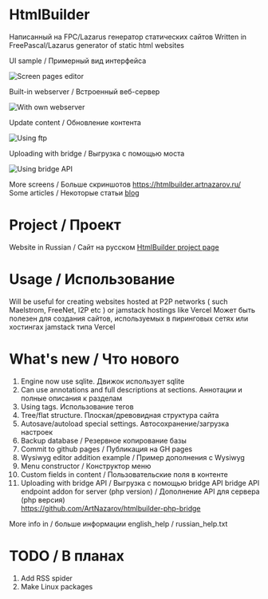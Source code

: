 HtmlBuilder
===========
Написанный на FPC/Lazarus генератор статических сайтов
Written in FreePascal/Lazarus generator of static html websites

UI sample / Примерный вид интерфейса

![Screen pages editor](https://htmlbuilder.artnazarov.ru/laz1.png)

Built-in webserver / Встроенный веб-сервер

![With own webserver](https://www.dropbox.com/s/m9d4ccf2gynwvaq/web_server.png?raw=1)

Update content / Обновление контента

![Using ftp](https://www.dropbox.com/s/8a23veig21gqcei/ftp_updater.png?raw=1)

Uploading with bridge / Выгрузка с помощью моста

![Using bridge API](https://previews.dropbox.com/p/thumb/AB9pTCHHupH7Pe3Elc7rkvTRdzUqOrk7n6rrb3sY7wya3YUP5W--13XjNluR2oEXucXB6Y0jGw5NjnIFPscGAw-ehEGq2UNLrXgi7cLXJZ0wRz1WECBbGeMKR9m3oC8xCMd3LJN_DDoOr50hs6p_Semb7i5ZDwYgrRarSRPE8M06gvQCzGpoQADmLOijcgRt0HUP4YwpRZ6dmTKy9sOYi3WNMc4Ai4GtNo5T_cv8yufSfKgE9eo8ARjpZsWb1pM7rHsb-ITVWHc4GQdzypM0rcfyR53pWV18whGuiLTR9IinMzAYr8lPxmxFSIkdRqBkCYVX9rHIssAo19CyfcPSW5yj/p.png)

More screens / Больше скриншотов https://htmlbuilder.artnazarov.ru/
Some articles / Некоторые статьи [blog](http://nazarow.ru/section_htmlbuilder.html)

Project / Проект
================
Website in Russian / Сайт на русском 
[HtmlBuilder project page](https://htmlbuilder.artnazarov.ru)


Usage / Использование
================
Will be useful for creating websites hosted at P2P networks 
( such Maelstrom, FreeNet, I2P etc ) or jamstack hostings
like Vercel
Может быть полезен для создания сайтов, используемых
в пиринговых сетях или хостингах jamstack типа Vercel


What's new / Что нового
================
1. Engine now use sqlite. Движок использует sqlite
2. Can use annotations and full descriptions at sections.
Аннотации и полные описания к разделам
3. Using tags. Использование тегов
4. Tree/flat structure. Плоская/древовидная структура сайта
5. Autosave/autoload special settings. Автосохранение/загрузка настроек
6. Backup database / Резервное копирование базы
7. Commit to github pages / Публикация на GH pages
8. Wysiwyg editor addition example / Пример дополнения с Wysiwyg
9. Menu constructor / Конструктор меню
10. Custom fields in content / Пользовательские поля в контенте
11. Uploading with bridge API / Выгрузка с помощью bridge API
bridge API endpoint addon for server (php version) / Дополнение API для сервера (php версия)    
https://github.com/ArtNazarov/htmlbuilder-php-bridge


More info in / больше информации english_help / russian_help.txt 


TODO / В планах
=================
1. Add RSS spider
2. Make Linux packages
